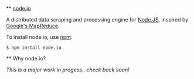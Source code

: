 ** [node.io](http://node.io/)

A distributed data scraping and processing engine for [Node.JS](http://nodejs.org/), inspired by [Google's MapReduce](http://labs.google.com/papers/mapreduce.html).

To install node.io, use [npm](http://github.com/isaacs/npm):

    $ npm install node.io
        
** Why node.io?

*This is a _major_ work in progess.. check back soon!*